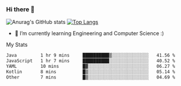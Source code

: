 ### Hi there 👋

![Anurag's GitHub stats](https://github-readme-stats.vercel.app/api?username=MatteoIorio11&show_icons=true&theme=dark) 
[![Top Langs](https://github-readme-stats.vercel.app/api/top-langs/?username=MatteoIorio11&theme=dark)](https://github.com/MatteoIorio11/github-readme-stats)

- 🌱 I’m currently learning Engineering and Computer Science :)

<!--
**MatteoIorio11/MatteoIorio11** is a ✨ _special_ ✨ repository because its `README.md` (this file) appears on your GitHub profile.

Here are some ideas to get you started:

- 🔭 I’m currently working on ...
- 🌱 I’m currently learning ...
- 👯 I’m looking to collaborate on ...
- 🤔 I’m looking for help with ...
- 💬 Ask me about ...
- 📫 How to reach me: ...
- 😄 Pronouns: ...
- ⚡ Fun fact: ...
-->
My Stats
<!--START_SECTION:waka-->

```txt
Java         1 hr 9 mins     ██████████▒░░░░░░░░░░░░░░   41.56 %
JavaScript   1 hr 7 mins     ██████████░░░░░░░░░░░░░░░   40.52 %
YAML         10 mins         █▓░░░░░░░░░░░░░░░░░░░░░░░   06.27 %
Kotlin       8 mins          █▒░░░░░░░░░░░░░░░░░░░░░░░   05.14 %
Other        7 mins          █▒░░░░░░░░░░░░░░░░░░░░░░░   04.69 %
```

<!--END_SECTION:waka-->
